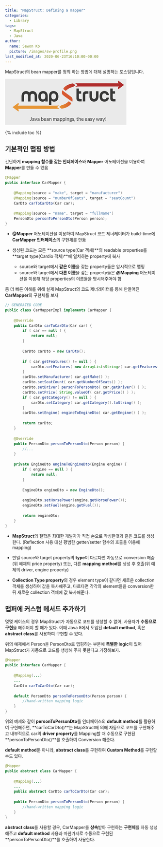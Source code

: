 ```yaml
---
title: "MapStruct: Defining a mapper"
categories:
  - Library 
tags:
  - MapStruct
  - Java
author:
  name: Sewon Ko
  picture: /images/sw-profile.png
last_modified_at: 2020-06-23T16:10:00-00:00
---
```


MapStruct의 bean mapper를 정의 하는 방법에 대해 설명하는 포스팅입니다.

![logo](/images/map-struct-logo.png)

{% include toc %}

## 기본적인 맵핑 방법

간단하게 **mapping 함수를 갖는 인터페이스**와 **Mapper** 어노테이션을 이용하여 **Mapper**를 만들 수 있음

```java
@Mapper
public interface CarMapper {

    @Mapping(source = "make", target = "manufacturer")
    @Mapping(source = "numberOfSeats", target = "seatCount")
    CarDto carToCarDto(Car car);

    @Mapping(source = "name", target = "fullName")
    PersonDto personToPersonDto(Person person);
}
```

- **@Mapper** 어노테이션을 이용하여 MapStruct 코드 제너레이터가 build-time에 **CarMapper 인터페이스**의 구현체를 만듦

- 생성된 코드는 모든 **source type(Car 객체)**의 readable properties를 **target type(Cardio 객체)**에 일치하는 property에 복사
    - source와 target에서 **같은 이름**을 갖는 property들은 암시적으로 맵핑
    - source와 target에서 **다른 이름**을 갖는 property들은 **@Mapping** 어노테이션을 이용해 해당 properties의 이름들을 명시해주어야 함

좀 더 빠른 이해를 위해 실제 MapStruct의 코드 제너레이터를 통해 만들어진 **CarMapper**의 구현체를 보자

```java
// GENERATED CODE
public class CarMapperImpl implements CarMapper {
  
    @Override
    public CarDto carToCarDto(Car car) {
        if ( car == null ) {
            return null;
        }

        CarDto carDto = new CarDto();

        if ( car.getFeatures() != null ) {
            carDto.setFeatures( new ArrayList<String>( car.getFeatures() ) );
        }
        carDto.setManufacturer( car.getMake() );
        carDto.setSeatCount( car.getNumberOfSeats() );
        carDto.setDriver( personToPersonDto( car.getDriver() ) );
        carDto.setPrice( String.valueOf( car.getPrice() ) );
        if ( car.getCategory() != null ) {
            carDto.setCategory( car.getCategory().toString() );
        }
        carDto.setEngine( engineToEngineDto( car.getEngine() ) );

        return carDto;
    }

    @Override
    public PersonDto personToPersonDto(Person person) {
        //...
    }

    private EngineDto engineToEngineDto(Engine engine) {
        if ( engine == null ) {
            return null;
        }

        EngineDto engineDto = new EngineDto();

        engineDto.setHorsePower(engine.getHorsePower());
        engineDto.setFuel(engine.getFuel());

        return engineDto;
    }
}
```

- **MapStruct**의 철학은 최대한 개발자가 직접 손으로 작성한것과 같은 코드를 생성한다. (Reflection 사용 대신 평범한 getter/setter 함수의 호출을 이용해 mapping)

- 만일 source와 target property의 **type**이 다르다면 자동으로 conversion 해줌(위 예제의 price property) 또는, 다른 **mapping method**를 생성 후 호출(위 예제의 driver, engine property)

- **Collection Type property**의 경우 element type이 같다면 새로운 collection 객체를 생성하여 값을 복사해주고, 다르다면 각각의 element들을 conversion한 뒤 새로운 collection 객체에 값 복사해준다.

## 맵퍼에 커스텀 메서드 추가하기

몇몇 케이스의 경우 MapStruct가 자동으로 코드를 생성할 수 없어, 사용자가 **수동으로 구현**을 해주어야 할 때가 있다. 이때 Java 8에서 도입된 **default method**, 혹은 **abstract class**를 사용하여 구현할 수 있다.

위의 예제에서 Person을 PersonDto로 맵핑하는 부분에 **특별한 logic**이 있어 MapStruct가 자동으로 코드를 생성해 주지 못한다고 가정해보자.

```java
@Mapper
public interface CarMapper {

    @Mapping(...)
    ...
    CarDto carToCarDto(Car car);

    default PersonDto personToPersonDto(Person person) {
        //hand-written mapping logic
    }
}
```

위의 예제와 같이 **personToPersonDto**를 인터페이스의 **default method**를 활용하여 구현해주면, **carToCarDto()**는 MapStruct에 의해 자동으로 코드를 구현해주고 내부적으로 car의 **driver property**를 Mapping할 때 수동으로 구현된 **personToPersonDto()**를 호출하여 Conversion 해준다.    

**default method**뿐 아니라, **abstract class**를 구현하여 **Custom Method**를 구현할 수도 있다.

```java
@Mapper
public abstract class CarMapper {

    @Mapping(...)
    ...
    public abstract CarDto carToCarDto(Car car);

    public PersonDto personToPersonDto(Person person) {
        //hand-written mapping logic
    }
}
```

**abstract class**를 사용할 경우, CarMapper를 **상속**받아 구현하는 **구현체**를 자동 생성해주고 **default method** 사용과 마찬가지로 수동으로 구현된 **personToPersonDto()**를 호출하여 사용한다.
